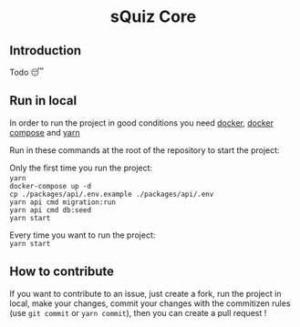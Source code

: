 # <div align="center"><p>sQuiz Core</p></div>

## Introduction

Todo 😴

## Run in local

In order to run the project in good conditions you need [docker](https://docs.docker.com/get-docker/), [docker compose](https://docs.docker.com/compose/install/) and [yarn](https://classic.yarnpkg.com/fr/)

Run in these commands at the root of the repository to start the project:

Only the first time you run the project:  
`yarn`   
`docker-compose up -d`  
`cp ./packages/api/.env.example ./packages/api/.env`  
`yarn api cmd migration:run`  
`yarn api cmd db:seed`  
`yarn start`

Every time you want to run the project:  
`yarn start`

## How to contribute

If you want to contribute to an issue, just create a fork, run the project in local, make your changes, commit your changes with the commitizen rules (use `git commit` or `yarn commit`), then you can create a pull request !
